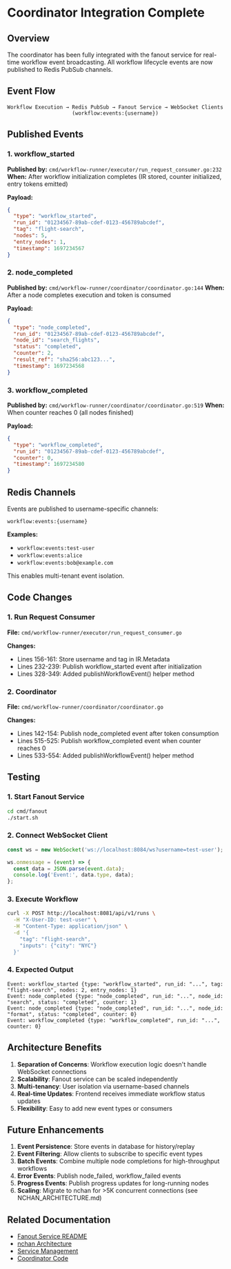 # Coordinator Integration Complete

## Overview

The coordinator has been fully integrated with the fanout service for real-time workflow event broadcasting. All workflow lifecycle events are now published to Redis PubSub channels.

## Event Flow

```
Workflow Execution → Redis PubSub → Fanout Service → WebSocket Clients
                     (workflow:events:{username})
```

## Published Events

### 1. workflow_started
**Published by:** `cmd/workflow-runner/executor/run_request_consumer.go:232`
**When:** After workflow initialization completes (IR stored, counter initialized, entry tokens emitted)

**Payload:**
```json
{
  "type": "workflow_started",
  "run_id": "01234567-89ab-cdef-0123-456789abcdef",
  "tag": "flight-search",
  "nodes": 5,
  "entry_nodes": 1,
  "timestamp": 1697234567
}
```

### 2. node_completed
**Published by:** `cmd/workflow-runner/coordinator/coordinator.go:144`
**When:** After a node completes execution and token is consumed

**Payload:**
```json
{
  "type": "node_completed",
  "run_id": "01234567-89ab-cdef-0123-456789abcdef",
  "node_id": "search_flights",
  "status": "completed",
  "counter": 2,
  "result_ref": "sha256:abc123...",
  "timestamp": 1697234568
}
```

### 3. workflow_completed
**Published by:** `cmd/workflow-runner/coordinator/coordinator.go:519`
**When:** When counter reaches 0 (all nodes finished)

**Payload:**
```json
{
  "type": "workflow_completed",
  "run_id": "01234567-89ab-cdef-0123-456789abcdef",
  "counter": 0,
  "timestamp": 1697234580
}
```

## Redis Channels

Events are published to username-specific channels:

```
workflow:events:{username}
```

**Examples:**
- `workflow:events:test-user`
- `workflow:events:alice`
- `workflow:events:bob@example.com`

This enables multi-tenant event isolation.

## Code Changes

### 1. Run Request Consumer
**File:** `cmd/workflow-runner/executor/run_request_consumer.go`

**Changes:**
- Lines 156-161: Store username and tag in IR.Metadata
- Lines 232-239: Publish workflow_started event after initialization
- Lines 328-349: Added publishWorkflowEvent() helper method

### 2. Coordinator
**File:** `cmd/workflow-runner/coordinator/coordinator.go`

**Changes:**
- Lines 142-154: Publish node_completed event after token consumption
- Lines 515-525: Publish workflow_completed event when counter reaches 0
- Lines 533-554: Added publishWorkflowEvent() helper method

## Testing

### 1. Start Fanout Service

```bash
cd cmd/fanout
./start.sh
```

### 2. Connect WebSocket Client

```javascript
const ws = new WebSocket('ws://localhost:8084/ws?username=test-user');

ws.onmessage = (event) => {
  const data = JSON.parse(event.data);
  console.log('Event:', data.type, data);
};
```

### 3. Execute Workflow

```bash
curl -X POST http://localhost:8081/api/v1/runs \
  -H "X-User-ID: test-user" \
  -H "Content-Type: application/json" \
  -d '{
    "tag": "flight-search",
    "inputs": {"city": "NYC"}
  }'
```

### 4. Expected Output

```
Event: workflow_started {type: "workflow_started", run_id: "...", tag: "flight-search", nodes: 2, entry_nodes: 1}
Event: node_completed {type: "node_completed", run_id: "...", node_id: "search", status: "completed", counter: 1}
Event: node_completed {type: "node_completed", run_id: "...", node_id: "format", status: "completed", counter: 0}
Event: workflow_completed {type: "workflow_completed", run_id: "...", counter: 0}
```

## Architecture Benefits

1. **Separation of Concerns**: Workflow execution logic doesn't handle WebSocket connections
2. **Scalability**: Fanout service can be scaled independently
3. **Multi-tenancy**: User isolation via username-based channels
4. **Real-time Updates**: Frontend receives immediate workflow status updates
5. **Flexibility**: Easy to add new event types or consumers

## Future Enhancements

1. **Event Persistence**: Store events in database for history/replay
2. **Event Filtering**: Allow clients to subscribe to specific event types
3. **Batch Events**: Combine multiple node completions for high-throughput workflows
4. **Error Events**: Publish node_failed, workflow_failed events
5. **Progress Events**: Publish progress updates for long-running nodes
6. **Scaling**: Migrate to nchan for >5K concurrent connections (see NCHAN_ARCHITECTURE.md)

## Related Documentation

- [Fanout Service README](./README.md)
- [nchan Architecture](./docs/NCHAN_ARCHITECTURE.md)
- [Service Management](../../docs/SERVICE_MANAGEMENT.md)
- [Coordinator Code](../workflow-runner/coordinator/coordinator.go)
